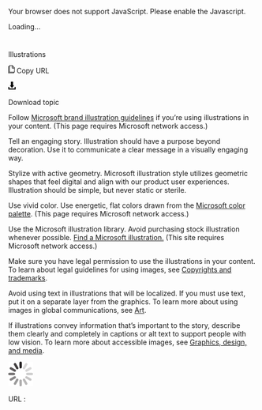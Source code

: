 ﻿Your browser does not support JavaScript. Please enable the Javascript.

Loading...

# 

Illustrations

![Copy URL](media/illustrations/Copy.png)
Copy URL

![Download](media/illustrations/Download.png)

Download topic

Follow [Microsoft brand illustration guidelines](https://microsoft.sharepoint.com/teams/BrandCentral/Pages/The-Microsoft-brand-Core-elements-Illustration.aspx) if you’re using illustrations in your content. (This page requires Microsoft network access.)

Tell an engaging story. Illustration
should have a purpose beyond decoration. Use it to communicate a
clear message in a visually engaging way.

Stylize with active geometry. Microsoft illustration style utilizes geometric shapes that feel digital and align with our product user experiences. Illustration should be simple, but never static or sterile.

Use vivid color. Use energetic, flat colors drawn from the [Microsoft color palette](https://microsoft.sharepoint.com/teams/BrandCentral/Pages/The-Microsoft-brand-Core-elements-Color.aspx). (This page requires Microsoft network access.)

Use the Microsoft illustration library. Avoid purchasing stock illustration whenever possible. [Find a Microsoft illustration.](https://microsoft.sharepoint.com/teams/BrandCentral/Pages/Bundles/Illustrations_Editable_AllCollections.aspx) (This site requires Microsoft network access.)

Make sure you have legal permission to use the illustrations in your content. To learn about legal guidelines for using images, see [Copyrights and trademarks](https://worldready.cloudapp.net/Styleguide/Read?id=2700&topicid=26696).

Avoid using text in illustrations that
will be localized. If you must use text, put it on a separate
layer from the graphics. To learn more about using images in global
communications, see [Art](https://worldready.cloudapp.net/Styleguide/Read?id=2700&topicid=26910).

If illustrations convey information that’s
important to the story, describe them clearly and completely in
captions or alt text to support people with low vision. To learn
more about accessible images, see [Graphics, design, and media](https://worldready.cloudapp.net/Styleguide/Read?id=2700&topicid=32191).

![In progress](media/illustrations/activity-large.gif)

URL :
